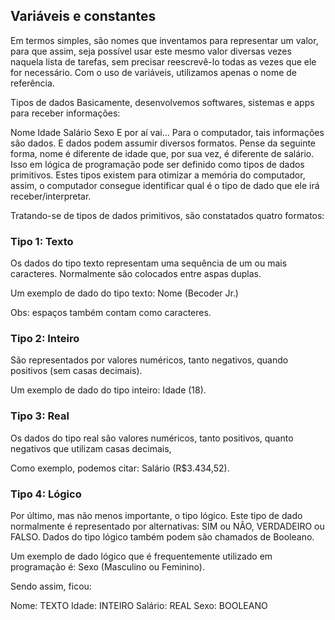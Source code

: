 ## Variáveis e constantes
Em termos simples, são nomes que inventamos para representar um valor, para que assim, seja possível usar este mesmo valor diversas vezes naquela lista de tarefas, sem precisar reescrevê-lo todas as vezes que ele for necessário. Com o uso de variáveis, utilizamos apenas o nome de referência.

Tipos de dados
Basicamente, desenvolvemos softwares, sistemas e apps para receber informações:

Nome
Idade
Salário
Sexo
E por aí vai…
Para o computador, tais informações são dados. E dados podem assumir diversos formatos. Pense da seguinte forma, nome é diferente de idade que, por sua vez, é diferente de salário. Isso em lógica de programação pode ser definido como tipos de dados primitivos. Estes tipos existem para otimizar a memória do computador, assim, o computador consegue identificar qual é o tipo de dado que ele irá receber/interpretar.

Tratando-se de tipos de dados primitivos, são constatados quatro formatos:

### Tipo 1: Texto
Os dados do tipo texto representam uma sequência de um ou mais caracteres. Normalmente são colocados entre aspas duplas.

Um exemplo de dado do tipo texto: Nome (Becoder Jr.)

Obs: espaços também contam como caracteres.

### Tipo 2: Inteiro
São representados por valores numéricos, tanto negativos, quando positivos (sem casas decimais).

Um exemplo de dado do tipo inteiro: Idade (18).

### Tipo 3: Real
Os dados do tipo real são valores numéricos, tanto positivos, quanto negativos que utilizam casas decimais,

Como exemplo, podemos citar: Salário (R$3.434,52).

### Tipo 4: Lógico
Por último, mas não menos importante, o tipo lógico. Este tipo de dado normalmente é representado por alternativas: SIM ou NÃO, VERDADEIRO ou FALSO. Dados do tipo lógico também podem são chamados de Booleano.

Um exemplo de dado lógico que é frequentemente utilizado em programação é: Sexo (Masculino ou Feminino).

Sendo assim, ficou:

Nome: TEXTO
Idade: INTEIRO
Salário: REAL
Sexo: BOOLEANO
